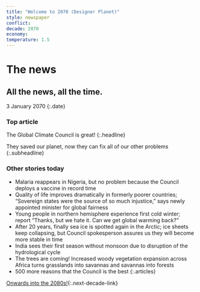 ```yaml
---
title: "Welcome to 2070 (Designer Planet)"
style: newspaper
conflict: 
decade: 2070
economy: 
temperature: 1.5
---
```


# The news

## All the news, all the time.

3 January 2070
{:.date}

### Top article

The Global Climate Council is great!
{:.headline}

They saved our planet, now they can fix all of our other problems
{:.subheadline}

### Other stories today

- Malaria reappears in Nigeria, but no problem because the Council deploys a vaccine in record time
- Quality of life improves dramatically in formerly poorer countries; “Sovereign states were the source of so much injustice,” says newly appointed minister for global fairness
- Young people in northern hemisphere experience first cold winter; report “Thanks, but we hate it. Can we get global warming back?”
- After 20 years, finally sea ice is spotted again in the Arctic; ice sheets keep collapsing, but Council spokesperson assures us they will become more stable in time
- India sees their first season without monsoon due to disruption of the hydrological cycle
- The trees are coming! Increased woody vegetation expansion across Africa turns grasslands into savannas and savannas into forests
- 500 more reasons that the Council is the best
{:.articles}

[Onwards into the 2080s!](chapter_miscalculation.html){:.next-decade-link}
